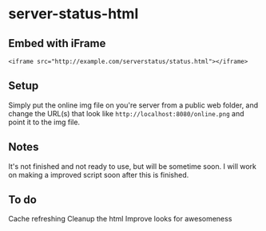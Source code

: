server-status-html
==================
## Embed with iFrame
`<iframe src="http://example.com/serverstatus/status.html"></iframe>`

## Setup
Simply put the online img file on you're server from a public web folder, and change the URL(s) that look like `http://localhost:8080/online.png` and point it to the img file.

## Notes
It's not finished and not ready to use, but will be sometime soon.
I will work on making a improved script soon after this is finished.

## To do
Cache refreshing
Cleanup the html
Improve looks for awesomeness
